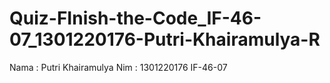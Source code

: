 # Quiz-FInish-the-Code_IF-46-07_1301220176-Putri-Khairamulya-R

Nama : Putri Khairamulya
Nim : 1301220176
IF-46-07
